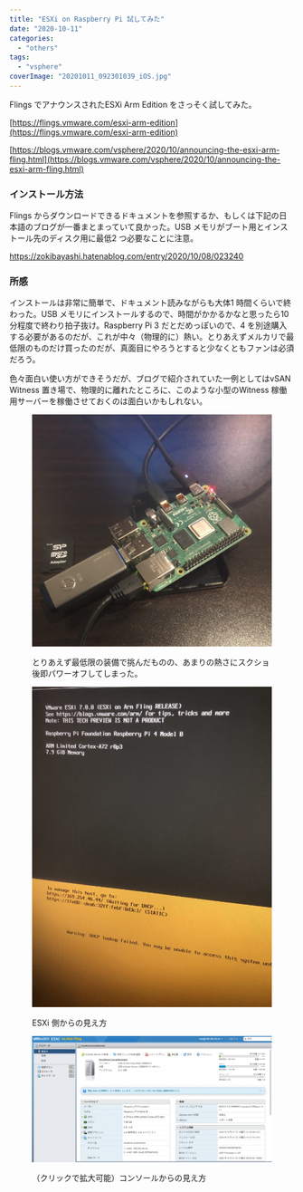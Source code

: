 ```yaml
---
title: "ESXi on Raspberry Pi 試してみた"
date: "2020-10-11"
categories: 
  - "others"
tags: 
  - "vsphere"
coverImage: "20201011_092301039_iOS.jpg"
---
```


Flings でアナウンスされたESXi Arm Edition をさっそく試してみた。

[https://flings.vmware.com/esxi-arm-edition](https://flings.vmware.com/esxi-arm-edition)

[https://blogs.vmware.com/vsphere/2020/10/announcing-the-esxi-arm-fling.html](https://blogs.vmware.com/vsphere/2020/10/announcing-the-esxi-arm-fling.html)

### インストール方法

Flings からダウンロードできるドキュメントを参照するか、もしくは下記の日本語のブログが一番まとまっていて良かった。USB メモリがブート用とインストール先のディスク用に最低2 つ必要なことに注意。

https://zokibayashi.hatenablog.com/entry/2020/10/08/023240

### 所感

インストールは非常に簡単で、ドキュメント読みながらも大体1 時間くらいで終わった。USB メモリにインストールするので、時間がかかるかなと思ったら10分程度で終わり拍子抜け。Raspberry Pi 3 だとだめっぽいので、4 を別途購入する必要があるのだが、これが中々（物理的に）熱い。とりあえずメルカリで最低限のものだけ買ったのだが、真面目にやろうとすると少なくともファンは必須だろう。

色々面白い使い方ができそうだが、ブログで紹介されていた一例としてはvSAN Witness 置き場で、物理的に離れたところに、このような小型のWitness 稼働用サーバーを稼働させておくのは面白いかもしれない。

<figure>

![](images/20201011_092301039_iOS-1024x990.jpg)

<figcaption>

とりあえず最低限の装備で挑んだものの、あまりの熱さにスクショ後即パワーオフしてしまった。

</figcaption>

</figure>

<figure>

![](images/20201011_092015649_iOS-768x1024.jpg)

<figcaption>

ESXi 側からの見え方

</figcaption>

</figure>

<figure>

[![](images/image-1-1024x539.png)](https://blog.vpantry.net/wp-content/uploads/2020/10/image-1.png)

<figcaption>

（クリックで拡大可能）コンソールからの見え方

</figcaption>

</figure>
